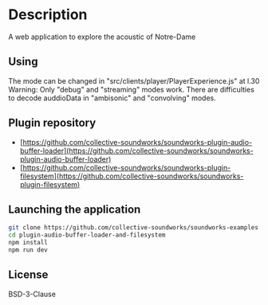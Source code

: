 # Description

A web application to explore the acoustic of Notre-Dame

## Using

The mode can be changed in "src/clients/player/PlayerExperience.js" at l.30
Warning: Only "debug" and "streaming" modes work. There are difficulties to decode auddioData in "ambisonic" and "convolving" modes.

## Plugin repository

- [https://github.com/collective-soundworks/soundworks-plugin-audio-buffer-loader](https://github.com/collective-soundworks/soundworks-plugin-audio-buffer-loader)
- [https://github.com/collective-soundworks/soundworks-plugin-filesystem](https://github.com/collective-soundworks/soundworks-plugin-filesystem)

## Launching the application

```sh
git clone https://github.com/collective-soundworks/soundworks-examples.git
cd plugin-audio-buffer-loader-and-filesystem
npm install
npm run dev
```

## License

BSD-3-Clause
